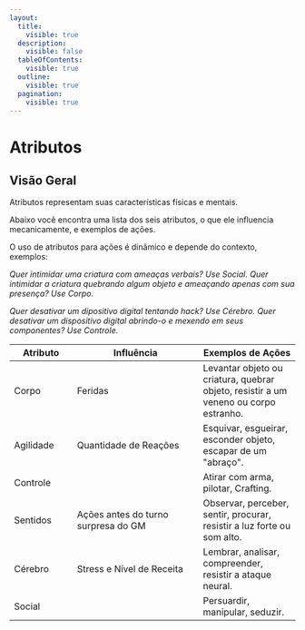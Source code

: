 ```yaml
---
layout:
  title:
    visible: true
  description:
    visible: false
  tableOfContents:
    visible: true
  outline:
    visible: true
  pagination:
    visible: true
---
```


# Atributos

## Visão Geral

Atributos representam suas características físicas e mentais.&#x20;

Abaixo você encontra uma lista dos seis atributos, o que ele influencia mecanicamente, e exemplos de ações.&#x20;

O uso de atributos para ações é dinâmico e depende do contexto, exemplos:

_Quer intimidar uma criatura com ameaças verbais? Use Social._
_Quer intimidar a criatura quebrando algum objeto e ameaçando apenas com sua presença? Use Corpo._

_Quer desativar um dipositivo digital tentando hack? Use Cérebro._
_Quer desativar um dispositivo digital abrindo-o e mexendo em seus componentes? Use Controle._

<table><thead><tr><th width="95">Atributo</th><th width="206">Influência</th><th>Exemplos de Ações</th></tr></thead><tbody><tr><td>Corpo</td><td>Feridas</td><td>Levantar objeto ou criatura, quebrar objeto, resistir a um veneno ou corpo estranho.</td></tr><tr><td>Agilidade</td><td>Quantidade de Reações</td><td>Esquivar, esgueirar, esconder objeto, escapar de um "abraço".</td></tr><tr><td>Controle</td><td></td><td>Atirar com arma, pilotar, Crafting.</td></tr><tr><td>Sentidos</td><td>Ações antes do turno surpresa do GM</td><td>Observar, perceber, sentir, procurar, resistir a luz forte ou som alto.</td></tr><tr><td>Cérebro</td><td>Stress e Nível de Receita</td><td>Lembrar, analisar, compreender, resistir a ataque neural.</td></tr><tr><td>Social</td><td></td><td>Persuardir, manipular, seduzir.</td></tr></tbody></table>


